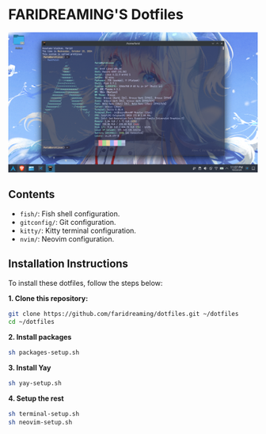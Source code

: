 # FARIDREAMING'S Dotfiles

![Screenshot](assets/images/Screenshot_20241023_230801.png)

## Contents

- `fish/`: Fish shell configuration.
- `gitconfig/`: Git configuration.
- `kitty/`: Kitty terminal configuration.
- `nvim/`: Neovim configuration.

## Installation Instructions

To install these dotfiles, follow the steps below:

**1. Clone this repository:**

```bash
git clone https://github.com/faridreaming/dotfiles.git ~/dotfiles
cd ~/dotfiles

```

**2. Install packages**

```bash
sh packages-setup.sh
```

**3. Install Yay**

```bash
sh yay-setup.sh
```

**4. Setup the rest**

```bash
sh terminal-setup.sh
sh neovim-setup.sh
```
